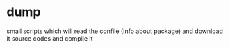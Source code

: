 # dump
small scripts which will read the confile (Info about package) and download it source codes and compile it
